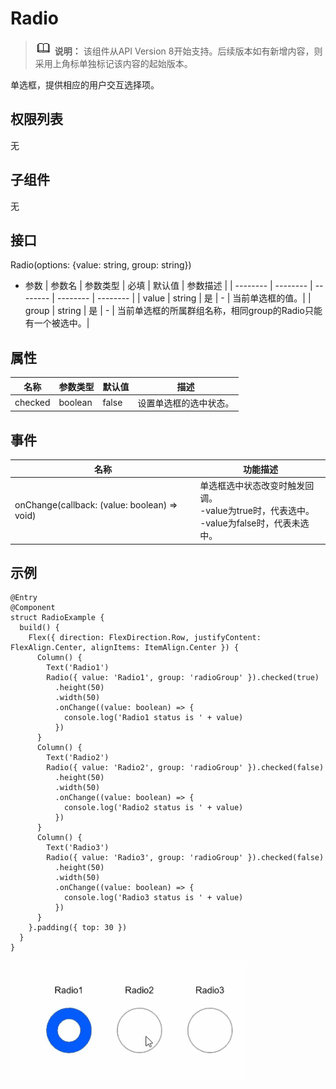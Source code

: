 # Radio

> ![icon-note.gif](public_sys-resources/icon-note.gif) **说明：**
> 该组件从API Version 8开始支持。后续版本如有新增内容，则采用上角标单独标记该内容的起始版本。


单选框，提供相应的用户交互选择项。


## 权限列表

无


## 子组件

无


## 接口

Radio(options: {value: string, group: string})

- 参数
  | 参数名 | 参数类型 | 必填 | 默认值 | 参数描述 | 
  | -------- | -------- | -------- | -------- | -------- |
  | value | string | 是 | - | 当前单选框的值。|
  | group | string | 是 | - | 当前单选框的所属群组名称，相同group的Radio只能有一个被选中。|


## 属性

| 名称 | 参数类型 | 默认值 | 描述 | 
| -------- | -------- | -------- | -------- |
| checked | boolean | false | 设置单选框的选中状态。 | 


## 事件

| 名称 | 功能描述 | 
| -------- | -------- |
| onChange(callback: (value: boolean) => void) | 单选框选中状态改变时触发回调。<br> -value为true时，代表选中。<br> -value为false时，代表未选中。 | 


## 示例

```
@Entry
@Component
struct RadioExample {
  build() {
    Flex({ direction: FlexDirection.Row, justifyContent: FlexAlign.Center, alignItems: ItemAlign.Center }) {
      Column() {
        Text('Radio1')
        Radio({ value: 'Radio1', group: 'radioGroup' }).checked(true)
          .height(50)
          .width(50)
          .onChange((value: boolean) => {
            console.log('Radio1 status is ' + value)
          })
      }
      Column() {
        Text('Radio2')
        Radio({ value: 'Radio2', group: 'radioGroup' }).checked(false)
          .height(50)
          .width(50)
          .onChange((value: boolean) => {
            console.log('Radio2 status is ' + value)
          })
      }
      Column() {
        Text('Radio3')
        Radio({ value: 'Radio3', group: 'radioGroup' }).checked(false)
          .height(50)
          .width(50)
          .onChange((value: boolean) => {
            console.log('Radio3 status is ' + value)
          })
      }
    }.padding({ top: 30 })
  }
}
```
![](figures/radio.gif)
